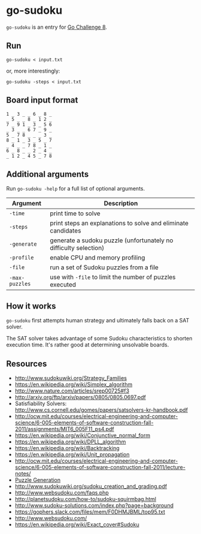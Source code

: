 # go-sudoku

`go-sudoku` is an entry for [Go Challenge 8](http://golang-challenge.com/go-challenge8/).

## Run

`go-sudoku < input.txt`

or, more interestingly:

`go-sudoku -steps < input.txt`

## Board input format

```
1 _ 3 _ _ 6 _ 8 _
_ 5 _ _ 8 _ 1 2 _
7 _ 9 1 _ 3 _ 5 6
_ 3 _ _ 6 7 _ 9 _
5 _ 7 8 _ _ _ 3 _
8 _ 1 _ 3 _ 5 _ 7
_ 4 _ _ 7 8 _ 1 _
6 _ 8 _ _ 2 _ 4 _
_ 1 2 _ 4 5 _ 7 8
```

## Additional arguments

Run `go-sudoku -help` for a full list of optional arguments.

| Argument                | Description
|-------------------------|-------------
| `-time`                 | print time to solve
| `-steps`                | print steps an explanations to solve and eliminate candidates
| `-generate`             | generate a sudoku puzzle (unfortunately no difficulty selection)
| `-profile`              | enable CPU and memory profiling
| `-file`                 | run a set of Sudoku puzzles from a file
| `-max-puzzles`          | use with `-file` to limit the number of puzzles executed

## How it works

`go-sudoku` first attempts human strategy and ultimately falls back on a SAT solver.

The SAT solver takes advantage of some Sudoku characteristics to shorten execution time. It's rather good at determining unsolvable boards.

## Resources

- http://www.sudokuwiki.org/Strategy_Families
- https://en.wikipedia.org/wiki/Simplex_algorithm
- http://www.nature.com/articles/srep00725#f3
- http://arxiv.org/ftp/arxiv/papers/0805/0805.0697.pdf
- Satisfiability Solvers: http://www.cs.cornell.edu/gomes/papers/satsolvers-kr-handbook.pdf
- http://ocw.mit.edu/courses/electrical-engineering-and-computer-science/6-005-elements-of-software-construction-fall-2011/assignments/MIT6_005F11_ps4.pdf
- https://en.wikipedia.org/wiki/Conjunctive_normal_form
- https://en.wikipedia.org/wiki/DPLL_algorithm
- https://en.wikipedia.org/wiki/Backtracking
- https://en.wikipedia.org/wiki/Unit_propagation
- http://ocw.mit.edu/courses/electrical-engineering-and-computer-science/6-005-elements-of-software-construction-fall-2011/lecture-notes/
- [Puzzle Generation](http://zhangroup.aporc.org/images/files/Paper_3485.pdf)
- http://www.sudokuwiki.org/sudoku_creation_and_grading.pdf
- http://www.websudoku.com/faqs.php
- http://planetsudoku.com/how-to/sudoku-squirmbag.html
- http://www.sudoku-solutions.com/index.php?page=background
- https://gophers.slack.com/files/mem/F0DHMJBML/top95.txt
- http://www.websudoku.com/
- https://en.wikipedia.org/wiki/Exact_cover#Sudoku
